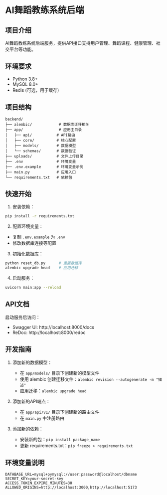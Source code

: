 # AI舞蹈教练系统后端

## 项目介绍
AI舞蹈教练系统后端服务，提供API接口支持用户管理、舞蹈课程、健康管理、社交平台等功能。

## 环境要求
- Python 3.8+
- MySQL 8.0+
- Redis (可选，用于缓存)

## 项目结构
```
backend/
├── alembic/            # 数据库迁移相关
├── app/                # 应用主目录
│   ├── api/           # API路由
│   ├── core/          # 核心配置
│   ├── models/        # 数据模型
│   └── schemas/       # 数据验证
├── uploads/           # 文件上传目录
├── .env               # 环境变量
├── .env.example       # 环境变量示例
├── main.py            # 应用入口
└── requirements.txt   # 依赖包
```

## 快速开始

1. 安装依赖：
```bash
pip install -r requirements.txt
```

2. 配置环境变量：
- 复制 `.env.example` 为 `.env`
- 修改数据库连接等配置

3. 初始化数据库：
```bash
python reset_db.py      # 重置数据库
alembic upgrade head    # 应用迁移
```

4. 启动服务：
```bash
uvicorn main:app --reload
```

## API文档
启动服务后访问：
- Swagger UI: http://localhost:8000/docs
- ReDoc: http://localhost:8000/redoc

## 开发指南
1. 添加新的数据模型：
   - 在 `app/models/` 目录下创建新的模型文件
   - 使用 alembic 创建迁移文件：`alembic revision --autogenerate -m "描述"`
   - 应用迁移：`alembic upgrade head`

2. 添加新的API端点：
   - 在 `app/api/v1/` 目录下创建新的路由文件
   - 在 `main.py` 中注册路由

3. 添加新的依赖：
   - 安装新的包：`pip install package_name`
   - 更新 requirements.txt：`pip freeze > requirements.txt`

## 环境变量说明
```env
DATABASE_URL=mysql+pymysql://user:password@localhost/dbname
SECRET_KEY=your-secret-key
ACCESS_TOKEN_EXPIRE_MINUTES=30
ALLOWED_ORIGINS=http://localhost:3000,http://localhost:5173
```